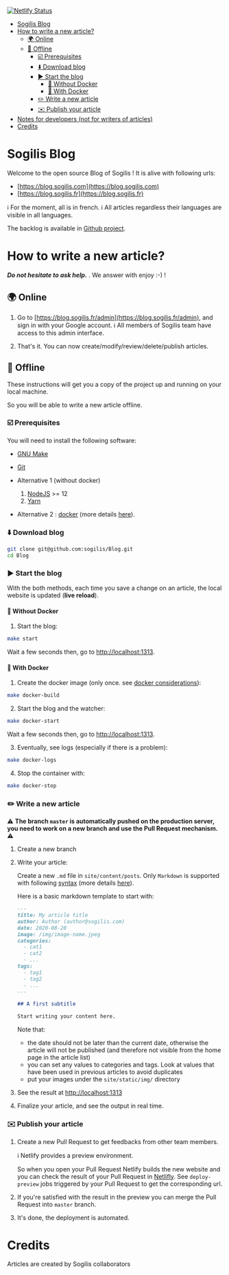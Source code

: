 [![Netlify Status](https://api.netlify.com/api/v1/badges/be2fba7f-a8a8-44de-b957-efc6901dba61/deploy-status)](https://app.netlify.com/sites/wizardly-roentgen-e7f07e/deploys)

* [Sogilis Blog](#sogilis-blog)
* [How to write a new article?](#how-to-write-a-new-article)
    * [🌍 Online](#online)
    * [🔌 Offline](#offline)
        * [☑️ Prerequisites](#prerequisites)
        * [⬇️ Download blog](#download-blog)
        * [▶️ Start the blog](#start-the-blog)
            * [🤘 Without Docker](#without-docker)
            * [🐳 With Docker](#with-docker)
        * [✏️ Write a new article](#write-a-new-article)
        * [✉️ Publish your article](#publish-your-article)
* [Notes for developers (not for writers of articles)](docs/dev.md)
* [Credits](#credits)

# Sogilis Blog

Welcome to the open source Blog of Sogilis !
It is alive with following urls:

- [https://blog.sogilis.com](https://blog.sogilis.com)
- [https://blog.sogilis.fr](https://blog.sogilis.fr)

:information_source: For the moment, all is in french.
:information_source: All articles regardless their languages are visible in all languages.

The backlog is available in [Github project](https://github.com/sogilis/Blog/projects/2).

# How to write a new article?

***Do not hesitate to ask help.*** . We answer with enjoy :-) !

## 🌍 Online

1. Go to [https://blog.sogilis.fr/admin](https://blog.sogilis.fr/admin), and sign in with your Google account.
:information_source: All members of Sogilis team have access to this admin interface.

2. That's it. You can now create/modify/review/delete/publish articles.

## 🔌 Offline

These instructions will get you a copy of the project up and running on your
local machine.

So you will be able to write a new article offline.

### ☑️ Prerequisites

You will need to install the following software:

* [GNU Make](docs/prerequisites.md#gnu-make)

* [Git](https://git-scm.com)

* Alternative 1 (without docker)
    1. [NodeJS](https://nodejs.org) >= 12
    2. [Yarn](https://yarnpkg.com/lang/en/docs/install/)

* Alternative 2 : [docker](https://docs.docker.com/install/) (more details [here](docs/prerequisites.md#docker)).

### ⬇️ Download blog

```bash
git clone git@github.com:sogilis/Blog.git
cd Blog
```

### ▶️ Start the blog

With the both methods, each time you save a change on an article, the local
website is updated (**live reload**).

#### 🤘 Without Docker

1. Start the blog:

```bash
make start
```

Wait a few seconds then, go to [http://localhost:1313](http://localhost:1313).

#### 🐳 With Docker

1. Create the docker image (only once. see [docker considerations](docs/docker.md)):

```bash
make docker-build
```

2. Start the blog and the watcher:

```bash
make docker-start
```
Wait a few seconds then, go to [http://localhost:1313](http://localhost:1313).

3. Eventually, see logs (especially if there is a problem):

```bash
make docker-logs
```

4. Stop the container with:

```bash
make docker-stop
```


### ✏️ Write a new article

:warning: __The branch `master` is automatically pushed on the production server, you need to work on a new branch and use the Pull Request mechanism.__ :warning:

1. Create a new branch

2. Write your article:

   Create a new `.md` file in `site/content/posts`.
   Only `Markdown` is supported with following [syntax](https://commonmark.org/help/) (more details [here](docs/content-format.md)).


   Here is a basic markdown template to start with:

   ```markdown
   ---
   title: My article title
   author: Author (author@sogilis.com)
   date: 2020-08-20
   image: /img/image-name.jpeg
   categories:
     - cat1
     - cat2
     - ...
   tags:
     - tag1
     - tag2
     - ...
   ---

   ## A first subtitle

   Start writing your content here.
   ```

   Note that:
   - the date should not be later than the current date, otherwise the article will not be published (and therefore not visible from the home page in the article list)
   - you can set any values to categories and tags. Look at values that have been used in previous articles to avoid duplicates
   - put your images under the `site/static/img/` directory

3. See the result at [http://localhost:1313](http://localhost:1313)

4. Finalize your article, and see the output in real time.

### ✉️ Publish your article

1. Create a new Pull Request to get feedbacks from other team members.

   :information_source: Netlify provides a preview environment.

   So when you open your Pull Request Netlify builds the new website and you can check the result of your Pull Request in [Netlifly](https://app.netlify.com/sites/wizardly-roentgen-e7f07e/deploys). See `deploy-preview` jobs triggered by your Pull Request to get the corresponding url.


2. If you're satisfied with the result in the preview you can merge the Pull Request into `master` branch.

6. It's done, the deployment is automated.


# Credits

Articles are created by Sogilis collaborators
